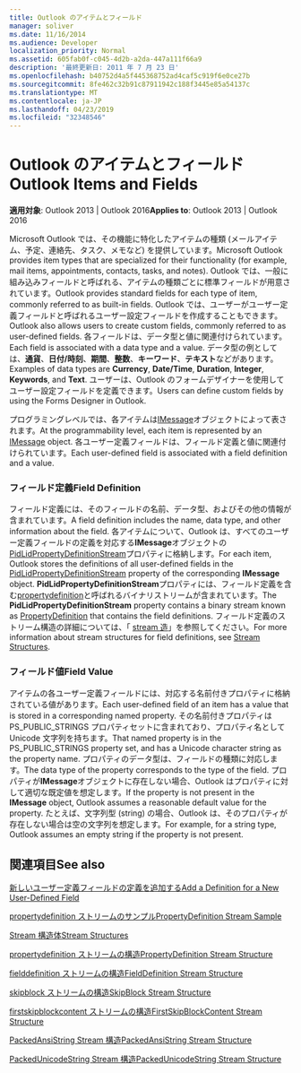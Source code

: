 ```yaml
---
title: Outlook のアイテムとフィールド
manager: soliver
ms.date: 11/16/2014
ms.audience: Developer
localization_priority: Normal
ms.assetid: 605fab0f-c045-4d2b-a2da-447a111f66a9
description: '最終更新日: 2011 年 7 月 23 日'
ms.openlocfilehash: b40752d4a5f445368752ad4caf5c919f6e0ce27b
ms.sourcegitcommit: 8fe462c32b91c87911942c188f3445e85a54137c
ms.translationtype: MT
ms.contentlocale: ja-JP
ms.lasthandoff: 04/23/2019
ms.locfileid: "32348546"
---
```

# <a name="outlook-items-and-fields"></a><span data-ttu-id="fe8c0-103">Outlook のアイテムとフィールド</span><span class="sxs-lookup"><span data-stu-id="fe8c0-103">Outlook Items and Fields</span></span>

  
  
<span data-ttu-id="fe8c0-104">**適用対象**: Outlook 2013 | Outlook 2016</span><span class="sxs-lookup"><span data-stu-id="fe8c0-104">**Applies to**: Outlook 2013 | Outlook 2016</span></span> 
  
<span data-ttu-id="fe8c0-105">Microsoft Outlook では、その機能に特化したアイテムの種類 (メールアイテム、予定、連絡先、タスク、メモなど) を提供しています。</span><span class="sxs-lookup"><span data-stu-id="fe8c0-105">Microsoft Outlook provides item types that are specialized for their functionality (for example, mail items, appointments, contacts, tasks, and notes).</span></span> <span data-ttu-id="fe8c0-106">Outlook では、一般に組み込みフィールドと呼ばれる、アイテムの種類ごとに標準フィールドが用意されています。</span><span class="sxs-lookup"><span data-stu-id="fe8c0-106">Outlook provides standard fields for each type of item, commonly referred to as built-in fields.</span></span> <span data-ttu-id="fe8c0-107">Outlook では、ユーザーがユーザー定義フィールドと呼ばれるユーザー設定フィールドを作成することもできます。</span><span class="sxs-lookup"><span data-stu-id="fe8c0-107">Outlook also allows users to create custom fields, commonly referred to as user-defined fields.</span></span> <span data-ttu-id="fe8c0-108">各フィールドは、データ型と値に関連付けられています。</span><span class="sxs-lookup"><span data-stu-id="fe8c0-108">Each field is associated with a data type and a value.</span></span> <span data-ttu-id="fe8c0-109">データ型の例としては、**通貨**、**日付/時刻**、**期間**、**整数**、**キーワード**、**テキスト**などがあります。</span><span class="sxs-lookup"><span data-stu-id="fe8c0-109">Examples of data types are **Currency**, **Date/Time**, **Duration**, **Integer**, **Keywords**, and **Text**.</span></span> <span data-ttu-id="fe8c0-110">ユーザーは、Outlook のフォームデザイナーを使用してユーザー設定フィールドを定義できます。</span><span class="sxs-lookup"><span data-stu-id="fe8c0-110">Users can define custom fields by using the Forms Designer in Outlook.</span></span>
  
<span data-ttu-id="fe8c0-111">プログラミングレベルでは、各アイテムは[IMessage](imessageimapiprop.md)オブジェクトによって表されます。</span><span class="sxs-lookup"><span data-stu-id="fe8c0-111">At the programmability level, each item is represented by an [IMessage](imessageimapiprop.md) object.</span></span> <span data-ttu-id="fe8c0-112">各ユーザー定義フィールドは、フィールド定義と値に関連付けられています。</span><span class="sxs-lookup"><span data-stu-id="fe8c0-112">Each user-defined field is associated with a field definition and a value.</span></span> 
  
### <a name="field-definition"></a><span data-ttu-id="fe8c0-113">フィールド定義</span><span class="sxs-lookup"><span data-stu-id="fe8c0-113">Field Definition</span></span>

<span data-ttu-id="fe8c0-114">フィールド定義には、そのフィールドの名前、データ型、およびその他の情報が含まれています。</span><span class="sxs-lookup"><span data-stu-id="fe8c0-114">A field definition includes the name, data type, and other information about the field.</span></span> <span data-ttu-id="fe8c0-115">各アイテムについて、Outlook は、すべてのユーザー定義フィールドの定義を対応する**IMessage**オブジェクトの[PidLidPropertyDefinitionStream](pidlidpropertydefinitionstream-canonical-property.md)プロパティに格納します。</span><span class="sxs-lookup"><span data-stu-id="fe8c0-115">For each item, Outlook stores the definitions of all user-defined fields in the [PidLidPropertyDefinitionStream](pidlidpropertydefinitionstream-canonical-property.md) property of the corresponding **IMessage** object.</span></span> <span data-ttu-id="fe8c0-116">**PidLidPropertyDefinitionStream**プロパティには、フィールド定義を含む[propertydefinition](propertydefinition-stream-structure.md)と呼ばれるバイナリストリームが含まれています。</span><span class="sxs-lookup"><span data-stu-id="fe8c0-116">The **PidLidPropertyDefinitionStream** property contains a binary stream known as [PropertyDefinition](propertydefinition-stream-structure.md) that contains the field definitions.</span></span> <span data-ttu-id="fe8c0-117">フィールド定義のストリーム構造の詳細については、「 [stream 造](stream-structures.md)」を参照してください。</span><span class="sxs-lookup"><span data-stu-id="fe8c0-117">For more information about stream structures for field definitions, see [Stream Structures](stream-structures.md).</span></span>
  
### <a name="field-value"></a><span data-ttu-id="fe8c0-118">フィールド値</span><span class="sxs-lookup"><span data-stu-id="fe8c0-118">Field Value</span></span>

<span data-ttu-id="fe8c0-119">アイテムの各ユーザー定義フィールドには、対応する名前付きプロパティに格納されている値があります。</span><span class="sxs-lookup"><span data-stu-id="fe8c0-119">Each user-defined field of an item has a value that is stored in a corresponding named property.</span></span> <span data-ttu-id="fe8c0-120">その名前付きプロパティは PS_PUBLIC_STRINGS プロパティセットに含まれており、プロパティ名として Unicode 文字列を持ちます。</span><span class="sxs-lookup"><span data-stu-id="fe8c0-120">That named property is in the PS_PUBLIC_STRINGS property set, and has a Unicode character string as the property name.</span></span> <span data-ttu-id="fe8c0-121">プロパティのデータ型は、フィールドの種類に対応します。</span><span class="sxs-lookup"><span data-stu-id="fe8c0-121">The data type of the property corresponds to the type of the field.</span></span> <span data-ttu-id="fe8c0-122">プロパティが**IMessage**オブジェクトに存在しない場合、Outlook はプロパティに対して適切な既定値を想定します。</span><span class="sxs-lookup"><span data-stu-id="fe8c0-122">If the property is not present in the **IMessage** object, Outlook assumes a reasonable default value for the property.</span></span> <span data-ttu-id="fe8c0-123">たとえば、文字列型 (string) の場合、Outlook は、そのプロパティが存在しない場合は空の文字列を想定します。</span><span class="sxs-lookup"><span data-stu-id="fe8c0-123">For example, for a string type, Outlook assumes an empty string if the property is not present.</span></span> 
  
## <a name="see-also"></a><span data-ttu-id="fe8c0-124">関連項目</span><span class="sxs-lookup"><span data-stu-id="fe8c0-124">See also</span></span>



[<span data-ttu-id="fe8c0-125">新しいユーザー定義フィールドの定義を追加する</span><span class="sxs-lookup"><span data-stu-id="fe8c0-125">Add a Definition for a New User-Defined Field</span></span>](how-to-add-a-definition-for-a-new-user-defined-field.md)
  
[<span data-ttu-id="fe8c0-126">propertydefinition ストリームのサンプル</span><span class="sxs-lookup"><span data-stu-id="fe8c0-126">PropertyDefinition Stream Sample</span></span>](propertydefinition-stream-sample.md)
  
[<span data-ttu-id="fe8c0-127">Stream 構造体</span><span class="sxs-lookup"><span data-stu-id="fe8c0-127">Stream Structures</span></span>](stream-structures.md)
  
[<span data-ttu-id="fe8c0-128">propertydefinition ストリームの構造</span><span class="sxs-lookup"><span data-stu-id="fe8c0-128">PropertyDefinition Stream Structure</span></span>](propertydefinition-stream-structure.md)
  
[<span data-ttu-id="fe8c0-129">fielddefinition ストリームの構造</span><span class="sxs-lookup"><span data-stu-id="fe8c0-129">FieldDefinition Stream Structure</span></span>](fielddefinition-stream-structure.md)
  
[<span data-ttu-id="fe8c0-130">skipblock ストリームの構造</span><span class="sxs-lookup"><span data-stu-id="fe8c0-130">SkipBlock Stream Structure</span></span>](skipblock-stream-structure.md)
  
[<span data-ttu-id="fe8c0-131">firstskipblockcontent ストリームの構造</span><span class="sxs-lookup"><span data-stu-id="fe8c0-131">FirstSkipBlockContent Stream Structure</span></span>](firstskipblockcontent-stream-structure.md)
  
[<span data-ttu-id="fe8c0-132">PackedAnsiString Stream 構造</span><span class="sxs-lookup"><span data-stu-id="fe8c0-132">PackedAnsiString Stream Structure</span></span>](packedansistring-stream-structure.md)
  
[<span data-ttu-id="fe8c0-133">PackedUnicodeString Stream 構造</span><span class="sxs-lookup"><span data-stu-id="fe8c0-133">PackedUnicodeString Stream Structure</span></span>](packedunicodestring-stream-structure.md)

